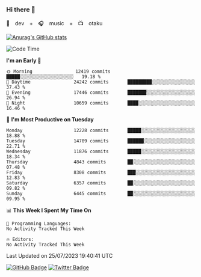 ### Hi there 👋

🚀　dev　+　🎧　music　+　📺　otaku


[![Anurag's GitHub stats](https://github-readme-stats.vercel.app/api?username=koheitasaka&count_private=true&show_icons=true&theme=monokai)](https://github.com/koheitasaka/github-readme-stats)

<!--START_SECTION:waka-->
![Code Time](http://img.shields.io/badge/Code%20Time-1%2C161%20hrs%2023%20mins-blue)

**I'm an Early 🐤** 

```text
🌞 Morning                12419 commits       █████░░░░░░░░░░░░░░░░░░░░   19.18 % 
🌆 Daytime                24242 commits       █████████░░░░░░░░░░░░░░░░   37.43 % 
🌃 Evening                17446 commits       ███████░░░░░░░░░░░░░░░░░░   26.94 % 
🌙 Night                  10659 commits       ████░░░░░░░░░░░░░░░░░░░░░   16.46 % 
```
📅 **I'm Most Productive on Tuesday** 

```text
Monday                   12228 commits       █████░░░░░░░░░░░░░░░░░░░░   18.88 % 
Tuesday                  14709 commits       ██████░░░░░░░░░░░░░░░░░░░   22.71 % 
Wednesday                11876 commits       █████░░░░░░░░░░░░░░░░░░░░   18.34 % 
Thursday                 4843 commits        ██░░░░░░░░░░░░░░░░░░░░░░░   07.48 % 
Friday                   8308 commits        ███░░░░░░░░░░░░░░░░░░░░░░   12.83 % 
Saturday                 6357 commits        ██░░░░░░░░░░░░░░░░░░░░░░░   09.82 % 
Sunday                   6445 commits        ██░░░░░░░░░░░░░░░░░░░░░░░   09.95 % 
```


📊 **This Week I Spent My Time On** 

```text
💬 Programming Languages: 
No Activity Tracked This Week

🔥 Editors: 
No Activity Tracked This Week
```


 Last Updated on 25/07/2023 19:40:41 UTC
<!--END_SECTION:waka-->

[![GitHub Badge](https://img.shields.io/badge/GitHub-100000?style=for-the-badge&logo=github&logoColor=white)](https://github.com/koheitasaka)
[![Twitter Badge](https://img.shields.io/badge/Twitter-1DA1F2?style=for-the-badge&logo=twitter&logoColor=white)](https://twitter.com/sleep_asleep_)
